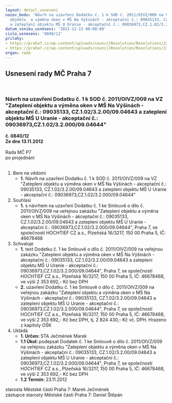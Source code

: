 ```yaml
---
layout: detail_usneseni
nazev_bodu: 'Návrh na uzavření Dodatku č. 1 k SOD č. 2011/OIVZ/009 na VZ "Zateplení
  objektu  a výměna oken v MŠ Na Výšinách - akceptační č.: 09035133, CZ.1.02/3.2.00/09.04643
  a zateplení objektu MŠ U Uranie - akceptační č.: 09036973,CZ.1.02/3.2.000/09.04644"'
datum_vzniku_usneseni: '2012-11-13 00:00:00'
cislo_usneseni: '0840/12'
prilohy:
- https://praha7.cz/wp-content/uploads/councilResolution/Resolutions/22350/58-12-dodatek_1_u_uranie_-_op.doc
- https://praha7.cz/wp-content/uploads/councilResolution/Resolutions/22350/58-12-usnesen%c3%ad_%c4%8d.0689.doc
organ: rada
---
```

<div id="ucUsn_pList" class="usn">
	<span><h2>Usnesení rady MČ Praha 7 </h2>
<br></span><div class="standBody">
<span><h3>Návrh na uzavření Dodatku č. 1 k SOD č. 2011/OIVZ/009 na VZ "Zateplení objektu  a výměna oken v MŠ Na Výšinách - akceptační č.: 09035133, CZ.1.02/3.2.00/09.04643 a zateplení objektu MŠ U Uranie - akceptační č.: 09036973,CZ.1.02/3.2.000/09.04644"</h3></span><div class="center">
		<strong>č. 0840/12</strong><br>
	</div>
<div class="center">
		<strong>Ze dne 13.11.2012</strong><br><br>
	</div>Rada MČ P7<br> po projednání<br><br><ol>
<li>Bere na vědomí<ul><li>
<strong>1.</strong> Návrh na uzavření Dodatku č. 1 k SOD č. 2011/OIVZ/009 na VZ "Zateplení objektu  a výměna oken v MŠ Na Výšinách - akceptační č.: 09035133, CZ.1.02/3.2.00/09.04643 a zateplení objektu MŠ U Uranie - akceptační č.: 09036973,CZ.1.02/3.2.000/09.04644"</li></ul>
</li>
<li>Souhlasí<ul><li>
<strong>1.</strong> s návrhem na uzavření  Dodatku č. 1 ke Smlouvě o dílo č. 2011/OIVZ/009 na veřejnou zakázku "Zateplení objektu  a výměna oken v MŠ Na Výšinách - akceptační č.: 09035133, CZ.1.02/3.2.00/09.04643 a zateplení objektu MŠ  U Uranie - akceptační č.: 09036973,CZ.1.02/3.2.000/09.04644", Praha 7, se společností HOCHTIEF CZ a.s., Plzeňská 16/3217, 150 00 Praha 5, IČ: 46678468</li></ul>
</li>
<li>Schvaluje<ul>
<li>
<strong>1.</strong> text Dodatku č. 1 ke Smlouvě o dílo č. 2011/OIVZ/009 na veřejnou zakázku "Zateplení objektu  a výměna oken v MŠ Na Výšinách - akceptační č.: 09035133, CZ.1.02/3.2.00/09.04643 a zateplení objektu MŠ U Uranie - akceptační č.: 09036973,CZ.1.02/3.2.000/09.04644", Praha 7, se společností HOCHTIEF CZ a.s., Plzeňská 16/3217, 150 00 Praha 5, IČ: 46678468, ve výši 2 353 692,- Kč bez DPH </li>
<li>
<strong>2.</strong> uzavření  Dodatku č. 1 ke Smlouvě o dílo č. 2011/OIVZ/009 na veřejnou zakázku "Zateplení objektu  a výměna oken v MŠ Na Výšinách - akceptační č.: 09035133, CZ.1.02/3.2.00/09.04643 a zateplení objektu MŠ U Uranie - akceptační č.: 09036973,CZ.1.02/3.2.000/09.04644", Praha 7, se společností HOCHTIEF CZ a.s., Plzeňská 16/3217, 150 00 Praha 5, IČ: 46678468, ve výši 2 353 692,- Kč bez DPH, tj. 2 824 430,- Kč vč. DPH. Hrazeno z kapitoly OŠK</li>
</ul>
</li>
<li>Ukládá<ul>
<li>
<strong>1. Určen: </strong>STA Ječmének Marek</li>
<li>
<strong>1.1 Úkol: </strong>podepsat Dodatek č. 1 ke Smlouvě o dílo č. 2011/OIVZ/009 na veřejnou zakázku "Zateplení objektu  a výměna oken v MŠ Na Výšinách - akceptační č.: 09035133, CZ.1.02/3.2.00/09.04643 a zateplení objektu MŠ U Uranie - akceptační č.: 09036973,CZ.1.02/3.2.000/09.04644", Praha 7, se společností HOCHTIEF CZ a.s., Plzeňská 16/3217, 150 00 Praha 5, IČ: 46678468, ve výši  2 353 692,- Kč bez DPH </li>
<li>
<strong>1.2 Termín: </strong>23.11.2012</li>
</ul>
</li>
</ol>starosta Městské části Praha 7: Marek Ječmének<br>zástupce starosty Městské části Praha 7: Daniel Štěpán 
</div>
</div>